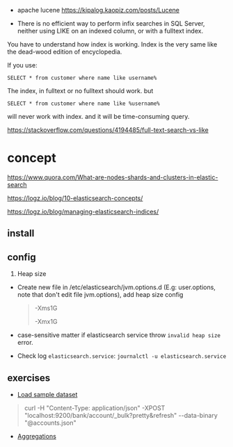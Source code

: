 - apache lucene
  https://kipalog.kaopiz.com/posts/Lucene
  
- There is no efficient way to perform infix searches in SQL Server, neither using LIKE on an indexed column, or with a fulltext index.

You have to understand how index is working. Index is the very same like the dead-wood edition of encyclopedia.

If you use:

    SELECT * from customer where name like username%

The index, in fulltext or no fulltext should work. but

    SELECT * from customer where name like %username%

will never work with index. and it will be time-consuming query.

https://stackoverflow.com/questions/4194485/full-text-search-vs-like


# concept
https://www.quora.com/What-are-nodes-shards-and-clusters-in-elastic-search

https://logz.io/blog/10-elasticsearch-concepts/

https://logz.io/blog/managing-elasticsearch-indices/

## install

## config
1. Heap size

  - Create new file in /etc/elasticsearch/jvm.options.d (E.g: user.options, note that don't edit file jvm.options), add heap size config
    > -Xms1G
    > 
    > -Xmx1G
    
  - case-sensitive matter if elasticsearch service throw `invalid heap size` error.
  - Check log `elasticsearch.service`: `journalctl -u elasticsearch.service`
## exercises

- [Load sample dataset](https://viblo.asia/p/thong-ke-voi-aggregation-query-trong-elasticsearch-phan-1-cong-cu-truy-van-va-tong-quat-ve-aggregation-query-07LKXAdpZV4)
> curl -H "Content-Type: application/json" -XPOST "localhost:9200/bank/account/_bulk?pretty&refresh" --data-binary "@accounts.json"
- [Aggregations](https://www.tutorialspoint.com/elasticsearch/elasticsearch_aggregations.htm)
